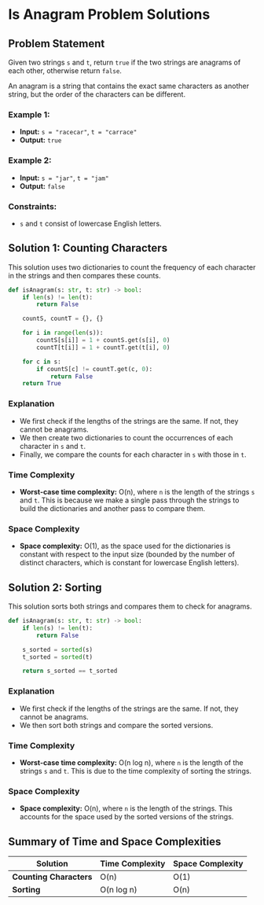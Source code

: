 # Is Anagram Problem Solutions

## Problem Statement

Given two strings `s` and `t`, return `true` if the two strings are anagrams of each other, otherwise return `false`.

An anagram is a string that contains the exact same characters as another string, but the order of the characters can be different.

### Example 1:

- **Input:** `s = "racecar"`, `t = "carrace"`
- **Output:** `true`

### Example 2:

- **Input:** `s = "jar"`, `t = "jam"`
- **Output:** `false`

### Constraints:

- `s` and `t` consist of lowercase English letters.

## Solution 1: Counting Characters

This solution uses two dictionaries to count the frequency of each character in the strings and then compares these counts.

```python
def isAnagram(s: str, t: str) -> bool:
    if len(s) != len(t):
        return False

    countS, countT = {}, {}

    for i in range(len(s)):
        countS[s[i]] = 1 + countS.get(s[i], 0)
        countT[t[i]] = 1 + countT.get(t[i], 0)

    for c in s:
        if countS[c] != countT.get(c, 0):
            return False
    return True
```

### Explanation

- We first check if the lengths of the strings are the same. If not, they cannot be anagrams.
- We then create two dictionaries to count the occurrences of each character in `s` and `t`.
- Finally, we compare the counts for each character in `s` with those in `t`.

### Time Complexity

- **Worst-case time complexity:** O(n), where `n` is the length of the strings `s` and `t`. This is because we make a single pass through the strings to build the dictionaries and another pass to compare them.

### Space Complexity

- **Space complexity:** O(1), as the space used for the dictionaries is constant with respect to the input size (bounded by the number of distinct characters, which is constant for lowercase English letters).

## Solution 2: Sorting

This solution sorts both strings and compares them to check for anagrams.

```python
def isAnagram(s: str, t: str) -> bool:
    if len(s) != len(t):
        return False

    s_sorted = sorted(s)
    t_sorted = sorted(t)

    return s_sorted == t_sorted
```

### Explanation

- We first check if the lengths of the strings are the same. If not, they cannot be anagrams.
- We then sort both strings and compare the sorted versions.

### Time Complexity

- **Worst-case time complexity:** O(n log n), where `n` is the length of the strings `s` and `t`. This is due to the time complexity of sorting the strings.

### Space Complexity

- **Space complexity:** O(n), where `n` is the length of the strings. This accounts for the space used by the sorted versions of the strings.

## Summary of Time and Space Complexities

| Solution                | Time Complexity | Space Complexity |
| ----------------------- | --------------- | ---------------- |
| **Counting Characters** | O(n)            | O(1)             |
| **Sorting**             | O(n log n)      | O(n)             |
